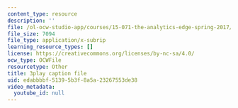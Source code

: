 ```yaml
---
content_type: resource
description: ''
file: /ol-ocw-studio-app/courses/15-071-the-analytics-edge-spring-2017/edabbbbf51395b3f8a5a23267553de38_9aKidJvppF0.vtt
file_size: 7094
file_type: application/x-subrip
learning_resource_types: []
license: https://creativecommons.org/licenses/by-nc-sa/4.0/
ocw_type: OCWFile
resourcetype: Other
title: 3play caption file
uid: edabbbbf-5139-5b3f-8a5a-23267553de38
video_metadata:
  youtube_id: null
---
```

